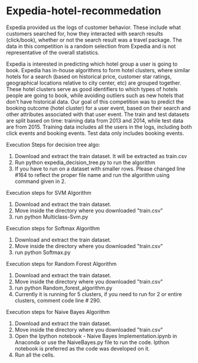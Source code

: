 # Expedia-hotel-recommedation
Expedia provided us the logs of customer behavior. These include what customers searched for, how they interacted with search results (click/book), whether or not the search result was a travel package. The data in this competition is a random selection from Expedia and is not representative of the overall statistics.

Expedia is interested in predicting which hotel group a user is going to book. Expedia has in-house algorithms to form hotel clusters, where similar hotels for a search (based on historical price, customer star ratings, geographical locations relative to city center, etc) are grouped together. These hotel clusters serve as good identifiers to which types of hotels people are going to book, while avoiding outliers such as new hotels that don't have historical data. Our goal of this competition was to predict the booking outcome (hotel cluster) for a user event, based on their search and other attributes associated with that user event. The train and test datasets are split based on time: training data from 2013 and 2014, while test data are from 2015. Training data includes all the users in the logs, including both click events and booking events. Test data only includes booking events. 

Execution Steps for decision tree algo:
1. Download and extract the train dataset. It will be extracted as train.csv
2. Run python expedia_decision_tree.py to run the algorithm
3. If you have to run on a dataset with smaller rows. Please changed line #164 to reflect the proper file name and run the algorithm using command given in 2.

Execution steps for SVM Algorithm

1. Download and extract the train dataset.
2. Move inside the directory where you downloaded "train.csv"
3. run python Multiclass-Svm.py

Execution steps for Softmax Algorithm

1. Download and extract the train dataset.
2. Move inside the directory where you downloaded "train.csv"
3. run python Softmax.py

Execution steps for Random Forest Algorithm
1. Download and extract the train dataset.
2. Move inside the directory where you downloaded "train.csv"
3. run python Random_forest_algorithm.py
4. Currently it is running for 5 clusters, if you need to run for 2 or entire clusters, comment code line # 290.


Execution steps for Naive Bayes Algorithm

1. Download and extract the train dataset.
2. Move inside the directory where you downloaded "train.csv"
3. Open the Ipython notebook - Naive Bayes Implementation.ipynb in Anaconda or use the NaiveBayes.py file to run the code. Ipthon notebook is preferred as the code was developed on it.
4. Run all the cells.

